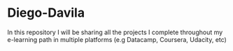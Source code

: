 # Diego-Davila
In this repository I will be sharing all the projects I complete throughout my e-learning path in multiple platforms (e.g Datacamp, Coursera, Udacity, etc)
